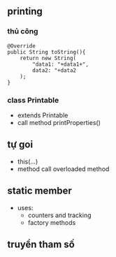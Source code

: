 ## printing

### thủ công
```
@Override
public String toString(){
    return new String(
        "data1: "+data1+", 
        data2: "+data2
    );
}
```

### class Printable
- extends Printable
- call method printProperties()

## tự goi 
- this(...)
- method call overloaded method

## static member
- uses:
    + counters and tracking
    + factory methods 

## truyền tham số 
